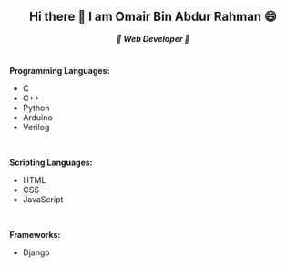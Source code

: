 <div align="center"><b><h2>Hi there 👋 I am Omair Bin Abdur Rahman 😄</h2></b></div>

<div align="center"><i><b>🌱 Web Developer 🌱</b></i></div>

#
**Programming Languages:**
<ul>
  <li>C</li>
  <li>C++</li>
  <li>Python</li>
  <li>Arduino</li>
  <li>Verilog</li>
</ul>
<br>

**Scripting Languages:**
<ul>
  <li>HTML</li>
  <li>CSS</li>
  <li>JavaScript</li>
</ul>
<br>

**Frameworks:**
<ul>
  <li>Django</li>
</ul>

<!--
- 🔭 I’m currently working on ...
- 🌱 I’m currently learning ...
- 👯 I’m looking to collaborate on ...
- 🤔 I’m looking for help with ...
- 💬 Ask me about ...
- 📫 How to reach me: ...
- 😄 Pronouns: ...
- ⚡ Fun fact: ...
-->
